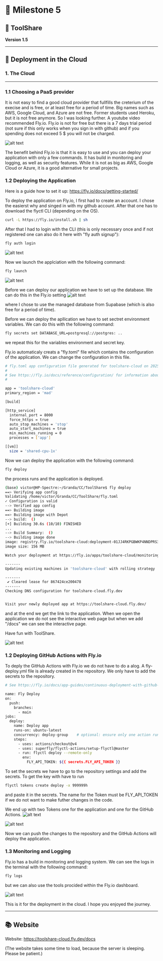


# 🎯 Milestone 5

## 🔧 ToolShare  
**Version 1.5**

---

## 🚀 Deployment in the Cloud

### 1. **The Cloud**



---

### 1.1 **Choosing a PaaS provider**

It is not easy to find a good cloud provider that fullfills the creterium of the execise and is free, or at least free for a period of time. Big names such as AWS, Google Cloud, and Azure are not free. Former students used Heroku, but it is not free anymore. So I was looking further. A youtube video recommended Fly.io. Fly.io is not for free but there is a 7 days trial period (not sure if this only works when you sign in with github) and if you spending does not exceed 5 $ you will not be charged. 

![alt text](<Screenshot from 2025-01-20 13-51-53.png>)

The benefit behind Fly.io is that it is easy to use and you can deploy your application with only a few commands. It has build in monitoring and logging, as well as security features. While it is not as big as AWS, Google Cloud or Azure, it is a good alternative for small projects.

### 1.2 **Deploying the Application**

Here is a guide how to set it up: https://fly.io/docs/getting-started/


To deploy the application on Fly.io, I first had to create an account. I chose the easierst why and singed in with my github account. After that one has to download the flyctl CLI (depending on the OS).

```bash
curl -L https://fly.io/install.sh | sh
```

After that I had to login with the CLI (this is only necessary once and if not registered one can also do it here with "fly auth signup"):

```bash
fly auth login
```

![alt text](<Screenshot from 2025-01-21 10-57-28.png>)

Now we launch the applciation with the following command:

```bash
fly launch
```
![alt text](<Screenshot from 2025-01-21 11-13-29.png>)

Before we can deploy our application we have to set up the database. We can do this in the Fly.io setting 
![alt text](<Screenshot from 2025-01-20 14-09-07.png>)

where I chose to use the managed database from Supabase (which is also free for a period of time).

Before we can deploy the apllication we have to set sectret environment variables. We can do this with the following command:

```bash
fly secrets set DATABASE_URL=postgresql://postgres: ..
```
we repeat this for the variables environment and secret key.

Fly.io automaticaly creats a "fly.toml" file which contains the configuration of the application. We can change the configuration in this file. 

```bash
# fly.toml app configuration file generated for toolshare-cloud on 2025-01-21T11:11:54+01:00
#
# See https://fly.io/docs/reference/configuration/ for information about how to use this file.
#

app = 'toolshare-cloud'
primary_region = 'mad'

[build]

[http_service]
  internal_port = 8000
  force_https = true
  auto_stop_machines = 'stop'
  auto_start_machines = true
  min_machines_running = 0
  processes = ['app']

[[vm]]
  size = 'shared-cpu-1x'
```

Now we can deploy the application with the following command:

```bash
fly deploy
```
the process runs and the application is deployed.

```bash
(base) victor@HP-Spectre:~/Granda/CC/ToolShare$ fly deploy
==> Verifying app config
Validating /home/victor/Granda/CC/ToolShare/fly.toml
✓ Configuration is valid
--> Verified app config
==> Building image
==> Building image with Depot
--> build:  (​)
[+] Building 30.6s (10/10) FINISHED                                                                  
...
--> Build Summary:  (​)
--> Building image done
image: registry.fly.io/toolshare-cloud:deployment-01JJ4RKPGBWKP4NNDPRS3YNJZ3
image size: 156 MB

Watch your deployment at https://fly.io/apps/toolshare-cloud/monitoring

-------
Updating existing machines in 'toolshare-cloud' with rolling strategy

-------
 ✔ Cleared lease for 867424ce200478
-------
Checking DNS configuration for toolshare-cloud.fly.dev


Visit your newly deployed app at https://toolshare-cloud.fly.dev/
```
and at the end we get the link to the application. When we open the application we do not see the interactive web page but when we add "/docs" we can see the interactive page.

Have fun with ToolShare. 

![alt text](image-18.png)


### 1.2 **Deploying GitHub Actions with Fly.io**

To deply the GitHub Actions with Fly.io we do not have to do a alog. A fly-deploy.yml file is already created in the repository. We only have to add the secrets to the repository. 

```bash
# See https://fly.io/docs/app-guides/continuous-deployment-with-github-actions/

name: Fly Deploy
on:
  push:
    branches:
      - main
jobs:
  deploy:
    name: Deploy app
    runs-on: ubuntu-latest
    concurrency: deploy-group    # optional: ensure only one action runs at a time
    steps:
      - uses: actions/checkout@v4
      - uses: superfly/flyctl-actions/setup-flyctl@master
      - run: flyctl deploy --remote-only
        env:
          FLY_API_TOKEN: ${{ secrets.FLY_API_TOKEN }}

```

To set the secrets we have to go to the repository settings and add the secrets. To get the key with have to run 

```bash
flyctl tokens create deploy -x 999999h
``` 
and paste it in the secrets. The name for the Token must be FLY_API_TOKEN if we do not want to make futher changes in the code. 

We end up with two Tokens one for the application and one for the GitHub Actions.
![alt text](<Screenshot from 2025-01-21 15-48-38.png>)

![alt text](<Screenshot from 2025-01-21 15-51-48.png>)

Now we can push the changes to the repository and the GitHub Actions will deploy the application.

### 1.3 **Monitoring and Logging**

Fly.io has a build in monitoring and logging system. We can see the logs in the terminal with the following command:

```bash
fly logs
```

but we can also use the tools procided within the Fly.io dashboard. 

![alt text](image-19.png)


This is it for the deployment in the cloud. I hope you enjoyed the journey.

---


## 📚 Website 

Website:  https://toolshare-cloud.fly.dev/docs

(The website takes some time to load, because the server is sleeping. Please be patient.)


